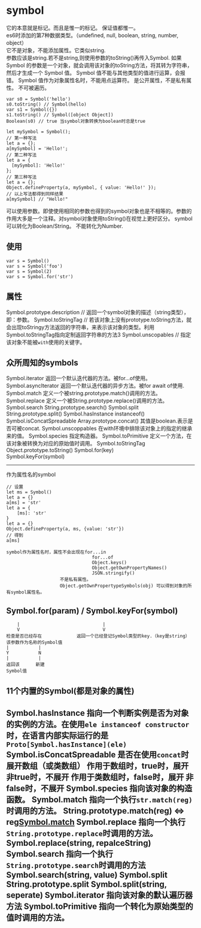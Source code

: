 # symbol

它的本意就是标记。而且是惟一的标记。
保证值都惟一。  
es6时添加的第7种数据类型。（undefined, null, boolean, string, number, object）  
它不是对象，不能添加属性。它类似string.  
参数应该是string.若不是string,则使用参数的toString()再传入Symbol.
如果 Symbol 的参数是一个对象，就会调用该对象的toString方法，将其转为字符串，然后才生成一个 Symbol 值。
Symbol 值不能与其他类型的值进行运算，会报错。
Symbol 值作为对象属性名时，不能用点运算符。
    是公开属性，不是私有属性。
    不可被遍历。

```
var s0 = Symbol('hello')
s0.toString() // Symbol(hello)
var s1 = Symbol({})
s1.toString() // Symbol([object Object])
Boolean(s0) // true 当symbol对象转换为boolean时总是true
```

```
let mySymbol = Symbol();
// 第一种写法
let a = {};
a[mySymbol] = 'Hello!';
// 第二种写法
let a = {
  [mySymbol]: 'Hello!'
};
// 第三种写法
let a = {};
Object.defineProperty(a, mySymbol, { value: 'Hello!' });
// 以上写法都得到同样结果
a[mySymbol] // "Hello!"
```


可以使用参数。即使使用相同的参数也得到的symbol对象也是不相等的。参数的作用大多是一个注释。对symbol对象使用toString()在视觉上更好区分。
symbol可以转化为Boolean/String。
        不能转化为Number.

## 使用

    var s = Symbol()
    var s = Symbol('foo')
    var s = Symbol(2)
    var s = Symbol.for('str')

## 属性
Symbol.prototype.description // 返回一个symbol对象的描述（string类型），即：参数。
Symbol.toStringTag // 若该对象上没有prototype.toString方法，就会出现toStringy方法返回的字符串，来表示该对象的类型。利用Symbol.toStringTag指向定制返回字符串的方法3
Symbol.unscopables // 指定该对象不能被`with`使用的关键字。

## 众所周知的symbols

Symbol.iterator      返回一个默认迭代器的方法。被for...of使用。
Symbol.asyncIterator 返回一个默认迭代器的异步方法。被for await of使用.
Symbol.match         定义一个被string.prototype.match()调用的方法。
Symbol.replace       定义一个被String.prototype.replace()调用的方法。
Symbol.search                 String.prototype.search()
Symbol.split                  String.prototype.split()
Symbol.hasInstance            instanceof()
Symbol.isConcatSpreadable     Array.prototype.concat()   其值是boolean.表示是否可被concat.
Symbol.unscoppables  在with环境中排除该对象上的指定的继承来的值。
Symbol.species       指定构造器。
Symbol.toPrimitive   定义一个方法，在该对象被转换为对应的原始值时调用。
Symbol.toStringTag            Object.prototype.toString()
Symbol.for(key)      
Symbol.keyFor(symbol) 

-----------------
作为属性名的symbol

    // 设置
    let ms = Symbol()
    let a = {}
    a[ms] = 'str'
    let a = {
        [ms]: 'str'
    }
    let a = {}
    Object.defineProperty(a, ms, {value: 'str'})
    // 得到
    a[ms]

    symbol作为属性名时，属性不会出现在for...in
                                    for...of
                                    Object.keys()
                                    Object.getOwnPropertyNames()
                                    JSON.stringify()
                        不是私有属性。
                        Object.getOwnPropertypeSymbols(obj) 可以得到对象的所有symbol属性名。
## Symbol.for(param) / Symbol.keyFor(symbol)
        |                               |
        V                               V
    检查是否已经存在             返回一个已经登记Symbol类型的key.（key是string）
    该参数作为名称的Symbol值
    |           |
    Y           N
    |           |
    返回该      新建
    Symbol值

## 11个内置的Symbol(都是对象的属性)
Symbol.hasInstance 指向一个判断实例是否为对象的实例的方法。在使用`ele instanceof constructor`时，在语言内部实际运行的是`Proto[Symbol.hasInstance](ele)`
Symbol.isConcatSpreadable 是否在使用`concat`时展开数组（或类数组）
                            作用于数组时，true时，展开
                                        非true时，不展开
                            作用于类数组时，false时，展开
                                            非false时，不展开
Symbol.species 指向该对象的构造函数。
Symbol.match 指向一个执行`str.match(reg)`时调用的方法。
            String.prototype.match(reg) <=> reg[Symbol.match](str)
Symbol.replace 指向一个执行`String.prototype.replace`时调用的方法。
                Symbol.replace(string, repalceString)
Symbol.search  指向一个执行`String.prototype.search`时调用的方法
                Symbol.search(string, value)
Symbol.split String.prototype.split
            Symbol.split(string, seperate)
Symbol.iterator 指向该对象的默认遍历器方法
Symbol.toPrimitive 指向一个转化为原始类型的值时调用的方法。
-----------------
